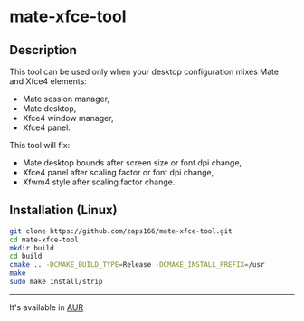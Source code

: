# mate-xfce-tool

## Description

This tool can be used only when your desktop configuration mixes Mate and Xfce4 elements:
 - Mate session manager,
 - Mate desktop,
 - Xfce4 window manager,
 - Xfce4 panel.

This tool will fix:
 - Mate desktop bounds after screen size or font dpi change,
 - Xfce4 panel after scaling factor or font dpi change,
 - Xfwm4 style after scaling factor change.

## Installation (Linux)

```sh
git clone https://github.com/zaps166/mate-xfce-tool.git
cd mate-xfce-tool
mkdir build
cd build
cmake .. -DCMAKE_BUILD_TYPE=Release -DCMAKE_INSTALL_PREFIX=/usr
make
sudo make install/strip
```

---

It's available in [AUR](https://aur.archlinux.org/packages/mate-xfce-tool-git)
